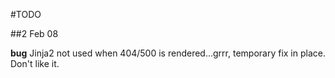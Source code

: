 #TODO

##2 Feb 08

__bug__ Jinja2 not used when 404/500 is rendered...grrr, temporary fix in place.  Don't like it.
